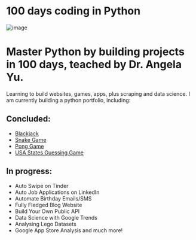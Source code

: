 # 100 days coding in Python

![image](https://user-images.githubusercontent.com/36761125/116433613-9456f700-a841-11eb-845e-11c3822d7a59.png)


# Master Python by building projects in 100 days, teached by Dr. Angela Yu. 
Learning to build websites, games, apps, plus scraping and data science.
I am currently building a python portfolio, including:
## Concluded:
- [Blackjack](https://github.com/jfbamorim/100dayspython/tree/master/dayeleven)
- [Snake Game](https://github.com/jfbamorim/100dayspython/tree/master/daytwentyone)
- [Pong Game](https://github.com/jfbamorim/100dayspython/tree/master/daytwentytwo)
- [USA States Guessing Game](https://github.com/jfbamorim/100dayspython/tree/master/daytwentyfive/us-states-game-start)
## In progress:
- Auto Swipe on Tinder
- Auto Job Applications on LinkedIn
- Automate Birthday Emails/SMS
- Fully Fledged Blog Website
- Build Your Own Public API
- Data Science with Google Trends
- Analysing Lego Datasets
- Google App Store Analysis
and much more!
